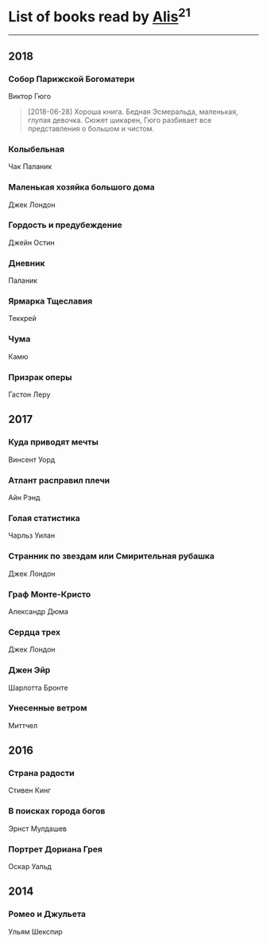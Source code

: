 # List of books read by [Alis](http://vk.com/id38760741)<sup>21</sup>
---

## 2018

### Собор Парижской Богоматери
Виктор Гюго
> [2018-06-28] Хороша книга. Бедная Эсмеральда, маленькая, глупая девочка. Сюжет шикарен, Гюго разбивает все представления о большом и чистом.


### Колыбельная
Чак Паланик


### Маленькая хозяйка большого дома
Джек Лондон


### Гордость и предубеждение
Джейн Остин


### Дневник
Паланик


### Ярмарка Тщеславия
Теккрей


### Чума
Камю


### Призрак оперы
Гастон Леру



## 2017

### Куда приводят мечты
Винсент Уорд


### Атлант расправил плечи
Айн Рэнд


### Голая статистика
Чарльз Уилан


### Странник по звездам или Смирительная рубашка
Джек Лондон


### Граф Монте-Кристо
Александр Дюма


### Сердца трех
Джек Лондон


### Джен Эйр
Шарлотта Бронте


### Унесенные ветром
Миттчел



## 2016

### Страна радости
Стивен Кинг




### В поисках города богов
Эрнст Мулдашев


### Портрет Дориана Грея
Оскар Уальд



## 2014

### Ромео и Джульета
Ульям Шекспир



